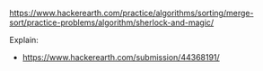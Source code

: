 https://www.hackerearth.com/practice/algorithms/sorting/merge-sort/practice-problems/algorithm/sherlock-and-magic/

Explain:
- https://www.hackerearth.com/submission/44368191/
